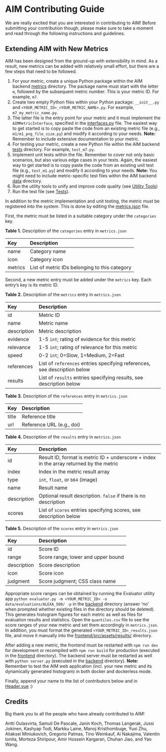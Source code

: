 # AIM Contributing Guide

We are really excited that you are interested in contributing to AIM! Before submitting your contribution though, please make sure to take a moment and read through the following instructions and guidelines.


## Extending AIM with New Metrics

AIM has been designed from the ground-up with extensibility in mind. As a result, new metrics can be added with relatively small effort, but there are a few steps that need to be followed.

1. For your metric, create a unique Python package within the AIM backend [metrics](./backend/aim/metrics/) directory. The package name must start with the letter `m`, followed by the subsequent metric number. This is your metric ID. For example, `m7`.
2. Create two empty Python files within your Python package: `__init__.py` and `<YOUR_METRIC_ID>_<YOUR_METRIC_NAME>.py`. For example, `m7_my_metric_name.py`.
3. The latter file is the entry point for your metric and it must implement the `AIMMetricInterface`, specified in the [interfaces.py](./backend/aim/metrics/interfaces.py) file. The easiest way to get started is to copy paste the code from an existing metric file (e.g., `m1/m1_png_file_size.py`) and modify it according to your needs. **Note:** Remember to include extensive documentation to your metric.
4. For testing your metric, create a new Python file within the AIM backend [tests](./backend/tests/metrics/) directory. For example, `test_m7.py`.
5. Implement unit tests within the file. Remember to cover not only basic scenarios, but also various edge cases in your tests. Again, the easiest way to get started is to copy paste the code from an existing unit test file (e.g., `test_m1.py`) and modify it according to your needs. **Note:** You might need to include metric-specific test files within the AIM backend [data](./backend/data/tests/) directory.
6. Run the utility tools to unify and improve code quality (see [Utility Tools](./README.md/#tools))
7. Run the test file (see [Tests](./README.md/#tests)).

In addition to the metric implementation and unit testing, the metric must be registered into the system. This is done by editing the [metrics.json](./metrics.json) file.

First, the metric must be listed in a suitable category under the `categories` key.

**Table 1.** Description of the `categories` entry in `metrics.json`

| Key     | Description |
|:--------|:------------|
| name    | Category name |
| icon    | Category icon |
| metrics | List of metric IDs belonging to this category |

Second, a new metric entry must be added under the `metrics` key. Each entry’s key is its metric ID.

**Table 2.** Description of the `metrics` entry in `metrics.json`

| Key               | Description |
|:------------------|:------------|
| id                | Metric ID |
| name              | Metric name |
| description       | Metric description |
| evidence          | 1-5 `int`; rating of evidence for this metric |
| relevance         | 1-5 `int`; rating of relevance for this metric |
| speed             | 0-2 `int`; 0=Slow, 1=Medium, 2=Fast |
| references        | List of `references` entries specifying references, see description below |
| results           | List of `results` entries specifying results, see description below |

**Table 3.** Description of the `references` entry in `metrics.json`

| Key      | Description |
|:---------|:------------|
| title    | Reference title |
| url      | Reference URL (e.g., doi) |

**Table 4.** Description of the `results` entry in `metrics.json`

| Key         | Description |
|:------------|:------------|
| id          | Result ID, format is metric ID + underscore + index in the array returned by the metric |
| index       | Index in the metric result array |
| type        | `int`, `float`, or `b64` (image) |
| name        | Result name |
| description | Optional result description. `false` if there is no description |
| scores      | List of `scores` entries specifying scores, see description below |

**Table 5.** Description of the `scores` entry in `metrics.json`

| Key         | Description |
|:------------|:------------|
| id          | Score ID |
| range       | Score range; lower and upper bound |
| description | Score description |
| icon        | Score icon |
| judgment    | Score judgment; CSS class name |

Appropriate score ranges can be obtained by running the Evaluator utility app `python evaluator.py -m <YOUR_METRIC_ID> -o data/evaluations/ALEXA_500/ -p` in the [backend](./backend/) directory (answer 'no' when prompted whether existing files in the directory should be deleted). This generates histogram figures for each metric as well as files for evaluation results and statistics. Open the `quantiles.csv` file to see the score ranges of your new metric and set them accordingly in `metrics.json`. In addition, you must format the generated `<YOUR_METRIC_ID>_results.json` file, and move it manually into the [frontend/src/assets/results/](./frontend/src/assets/results/) directory.

After adding a new metric, the frontend must be restarted with `npm run dev` for development or recompiled with `npm run build` for production (executed in the [frontend](./frontend/) directory). The backend server must be restarted as well with `python server.py` (executed in the [backend](./backend/) directory). **Note:** Remember to test the AIM web application (incl. your new metric and its dynamically generated histogram) in both docker and dockerless mode.

Finally, append your name to the list of contributors below and in [Header.vue](./frontend/src/components/Header.vue) :)


## Credits

Big thank you to all the people who have already contributed to AIM!

Antti Oulasvirta, Samuli De Pascale, Janin Koch, Thomas Langerak, Jussi Jokinen, Kashyap Todi, Markku Laine, Manoj Kristhombuge, Yuxi Zhu, Aliaksei Miniukovich, Gregorio Palmas, Tino Weinkauf, Ai Nakajima, Valentin Ionita, Morteza Shiripour, Amir Hossein Kargaran, Chuhan Jiao, and Yao Wang.
